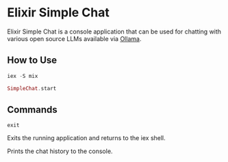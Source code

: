 # Elixir Simple Chat

Elixir Simple Chat is a console application that can be used for chatting with various open source LLMs available via [Ollama](https://ollama.com/).

## How to Use

```elixir
iex -S mix

SimpleChat.start
```

## Commands

```
exit
```
Exits the running application and returns to the iex shell.

Prints the chat history to the console.

